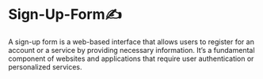 # Sign-Up-Form✍️
A sign-up form is a web-based interface that allows users to register for an account or a service by providing necessary information. It’s a fundamental component of websites and applications that require user authentication or personalized services.
